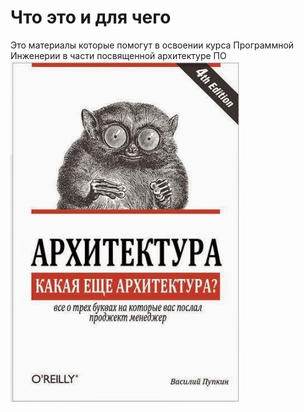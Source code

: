 <h1>Что это и для чего</h1>
<div>Это материалы которые помогут в освоении курса Программной Инженерии в части посвященной архитектуре ПО</div>
<picture>
 <img alt="YOUR-ALT-TEXT" src="./media/01_BASE.JPG">
</picture>
